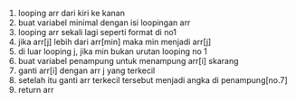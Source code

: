 1. looping arr dari kiri ke kanan
2. buat variabel minimal dengan isi loopingan arr
3. looping arr sekali lagi seperti format di no1
4. jika arr[j] lebih dari arr[min] maka min menjadi arr[j]
5. di luar looping j, jika min bukan urutan looping no 1
6. buat variabel penampung untuk menampung arr[i] skarang
7. ganti arr[i] dengan arr j yang terkecil
8. setelah itu ganti arr terkecil tersebut menjadi angka di penampung[no.7]
9. return arr
